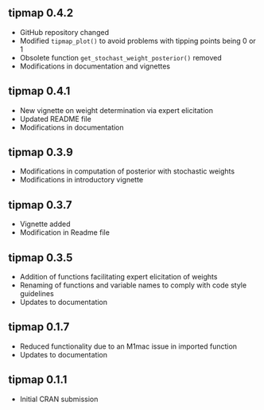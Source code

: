 ## tipmap 0.4.2

* GitHub repository changed 
* Modified `tipmap_plot()` to avoid problems with tipping points being 0 or 1
* Obsolete function `get_stochast_weight_posterior()` removed
* Modifications in documentation and vignettes

## tipmap 0.4.1

* New vignette on weight determination via expert elicitation 
* Updated README file
* Modifications in documentation

## tipmap 0.3.9

* Modifications in computation of posterior with stochastic weights
* Modifications in introductory vignette

## tipmap 0.3.7

* Vignette added
* Modification in Readme file

## tipmap 0.3.5

* Addition of functions facilitating expert elicitation of weights
* Renaming of functions and variable names to comply with code style guidelines
* Updates to documentation

## tipmap 0.1.7

* Reduced functionality due to an M1mac issue in imported function
* Updates to documentation

## tipmap 0.1.1

* Initial CRAN submission
